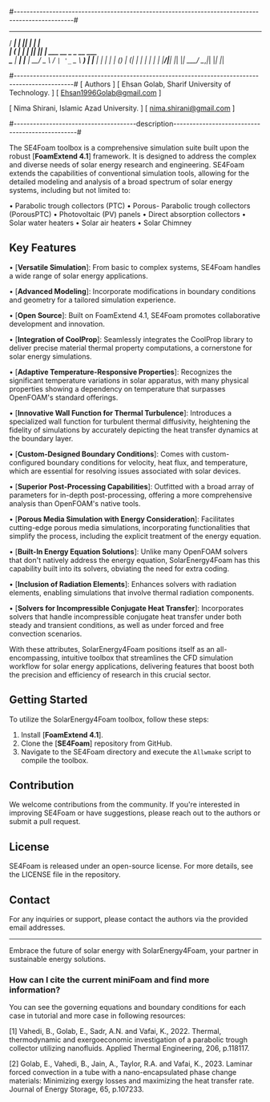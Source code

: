 #------------------------------------------------------------------------------------------------#

   _____ ______ _  _   ______                    
  / ____|  ____| || | |  ____|                   
 | (___ | |__  | || |_| |__ ___   __ _ _ __ ___  
  \___ \|  __| |__   _|  __/ _ \ / _` | '_ ` _ \ 
  ____) | |____   | | | | | (_) | (_| | | | | | |
 |_____/|______|  |_| |_|  \___/ \__,_|_| |_| |_|
                                                 
#------------------------------------------------------------------------------------------------#
[                                    Authors                                                     ]
[                 Ehsan Golab, Sharif University of Technology.                                  ]
[                           Ehsan1996Golab@gmail.com                                             ]                

[                 Nima Shirani, Islamic Azad University.                                         ]
[                           nima.shirani@gmail.com                                               ] 

#--------------------------------------description------------------------------------------------#

The SE4Foam toolbox is a comprehensive simulation suite built upon the robust [**FoamExtend 4.1**] framework. It is designed to address the complex and diverse needs of solar energy research and engineering. SE4Foam extends the capabilities of conventional simulation tools, allowing for the detailed modeling and analysis of a broad spectrum of solar energy systems, including but not limited to:

•	Parabolic trough collectors (PTC)
•	Porous- Parabolic trough collectors (PorousPTC)
•	Photovoltaic (PV) panels
•	Direct absorption collectors
•	Solar water heaters
•	Solar air heaters
•	Solar Chimney

## Key Features
•	[**Versatile Simulation**]: From basic to complex systems, SE4Foam handles a wide range of solar energy applications.

•	[**Advanced Modeling**]: Incorporate modifications in boundary conditions and geometry for a tailored simulation experience.

•	[**Open Source**]: Built on FoamExtend 4.1, SE4Foam promotes collaborative development and innovation.

•	[**Integration of CoolProp**]: Seamlessly integrates the CoolProp library to deliver precise material thermal property computations, a cornerstone for solar energy simulations.

•	[**Adaptive Temperature-Responsive Properties**]: Recognizes the significant temperature variations in solar apparatus, with many physical properties showing a dependency on temperature that surpasses OpenFOAM's standard offerings.

•	[**Innovative Wall Function for Thermal Turbulence**]: Introduces a specialized wall function for turbulent thermal diffusivity, heightening the fidelity of simulations by accurately depicting the heat transfer dynamics at the boundary layer.

•	[**Custom-Designed Boundary Conditions**]: Comes with custom-configured boundary conditions for velocity, heat flux, and temperature, which are essential for resolving issues associated with solar devices.

•	[**Superior Post-Processing Capabilities**]: Outfitted with a broad array of parameters for in-depth post-processing, offering a more comprehensive analysis than OpenFOAM's native tools.

•	[**Porous Media Simulation with Energy Consideration**]: Facilitates cutting-edge porous media simulations, incorporating functionalities that simplify the process, including the explicit treatment of the energy equation.

•	[**Built-In Energy Equation Solutions**]: Unlike many OpenFOAM solvers that don't natively address the energy equation, SolarEnergy4Foam has this capability built into its solvers, obviating the need for extra coding.

•	[**Inclusion of Radiation Elements**]: Enhances solvers with radiation elements, enabling simulations that involve thermal radiation components.

•	[**Solvers for Incompressible Conjugate Heat Transfer**]: Incorporates solvers that handle incompressible conjugate heat transfer under both steady and transient conditions, as well as under forced and free convection scenarios.

With these attributes, SolarEnergy4Foam positions itself as an all-encompassing, intuitive toolbox that streamlines the CFD simulation workflow for solar energy applications, delivering features that boost both the precision and efficiency of research in this crucial sector.


## Getting Started
To utilize the SolarEnergy4Foam toolbox, follow these steps:

1. Install [**FoamExtend 4.1**].
2. Clone the [**SE4Foam**] repository from GitHub.
3. Navigate to the SE4Foam directory and execute the `Allwmake` script to compile the toolbox.

## Contribution
We welcome contributions from the community. If you're interested in improving SE4Foam or have suggestions, please reach out to the authors or submit a pull request.

## License
SE4Foam is released under an open-source license. For more details, see the LICENSE file in the repository.

## Contact
For any inquiries or support, please contact the authors via the provided email addresses.

---

Embrace the future of solar energy with SolarEnergy4Foam, your partner in sustainable energy solutions.



### How can I cite the current miniFoam and find more information?

You can see the governing equations and boundary conditions for each case in tutorial and more case in following resources:

[1] Vahedi, B., Golab, E., Sadr, A.N. and Vafai, K., 2022. Thermal, thermodynamic and exergoeconomic investigation of a parabolic trough collector utilizing nanofluids. Applied Thermal Engineering, 206, p.118117.

[2] Golab, E., Vahedi, B., Jain, A., Taylor, R.A. and Vafai, K., 2023. Laminar forced convection in a tube with a nano-encapsulated phase change materials: Minimizing exergy losses and maximizing the heat transfer rate. Journal of Energy Storage, 65, p.107233.


